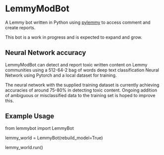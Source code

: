 # LemmyModBot
A Lemmy bot written in Python using [pylemmy](https://github.com/dcferreira/pylemmy) to access comment and create reports.  

This bot is a work in progress and is expected to expand and grow.

## Neural Network accuracy
LemmyModBot can detect and report toxic written content on Lemmy communities using a 512-64-2 bag of words deep text classification Neural Network using Pytorch and a local dataset for training.

The neural network with the supplied training dataset is currently achieving accuracies of around 75-80% in detecting toxic content.  Ongoing addition of ambiguous or misclassified data to the training set is hoped to improve this.

## Example Usage

from lemmybot import LemmyBot

lemmy_world = LemmyBot(rebuild_model=True)
  
lemmy_world.run()
 
